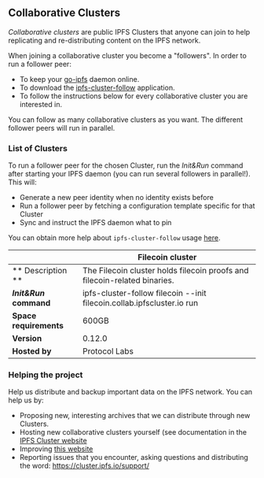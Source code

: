 ## Collaborative Clusters

*Collaborative clusters* are public IPFS Clusters that anyone can join to help replicating and re-distributing content on the IPFS network.

When joining a collaborative cluster you become a "followers". In order to run a follower peer:

* To keep your [go-ipfs](https://github.com/ipfs/go-ipfs#install) daemon online.
* To download the [ipfs-cluster-follow](https://dist.ipfs.io/#ipfs-cluster-follow) application.
* To follow the instructions below for every collaborative cluster you are interested in.

You can follow as many collaborative clusters as you want. The different follower peers will run in parallel.

### List of Clusters

To run a follower peer for the chosen Cluster, run the *Init&Run* command after starting your IPFS daemon (you can run several followers in parallel!). This will:
  * Generate a new peer identity when no identity exists before
  * Run a follower peer by fetching a configuration template specific for that Cluster
  * Sync and instruct the IPFS daemon what to pin

You can obtain more help about `ipfs-cluster-follow` usage [here](https://github.com/ipfs/ipfs-cluster/blob/master/cmd/ipfs-cluster-follow/dist/README.md).

| | Filecoin cluster |
| - | - |
| ** Description ** | The Filecoin cluster holds filecoin proofs and filecoin-related binaries. |
| ***Init&Run* command** | ipfs-cluster-follow filecoin --init filecoin.collab.ipfscluster.io run |
| **Space requirements** | 600GB |
| **Version** | 0.12.0 |
| **Hosted by** | Protocol Labs |

### Helping the project

Help us distribute and backup important data on the IPFS network. You can help us by:

* Proposing new, interesting archives that we can distribute through new Clusters.
* Hosting new collaborative clusters yourself (see documentation in the [IPFS Cluster website](https://cluster.ipfs.io)
* Improving [this website](https://github.com/ipfs-cluster/collab.ipfscluster.io)
* Reporting issues that you encounter, asking questions and distributing the word: https://cluster.ipfs.io/support/

